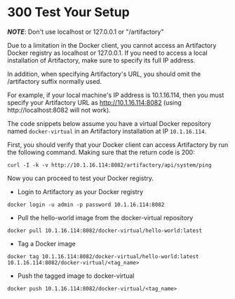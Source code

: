 # 300 Test Your Setup

***NOTE***: Don't use localhost or 127.0.0.1 or "/artifactory"

Due to a limitation in the Docker client, you cannot access an Artifactory Docker registry as localhost or 127.0.0.1. If you need to access a local installation of Artifactory, make sure to specify its full IP address.

In addition, when specifying Artifactory's URL, you should omit the /artifactory suffix normally used.

For example, if your local machine's IP address is 10.1.16.114, then you must specify your Artifactory URL as http://10.1.16.114:8082 (using http://localhost:8082 will not work).

The code snippets below assume you have a virtual Docker repository named ```docker-virtual``` in an Artifactory installation at IP ```10.1.16.114```.

First, you should verify that your Docker client can access Artifactory by run the following command. Making sure that the return code is 200:

```
curl -I -k -v http://10.1.16.114:8082/artifactory/api/system/ping
```

Now you can proceed to test your Docker registry.

- Login to Artifactory as your Docker registry
```
docker login -u admin -p password 10.1.16.114:8082
```

- Pull the hello-world image from the docker-virtual repository
```
docker pull 10.1.16.114:8082/docker-virtual/hello-world:latest
```

- Tag a Docker image
```
docker tag 10.1.16.114:8082/docker-virtual/hello-world:latest 10.1.16.114:8082/docker-virtual/<tag_name>
```

- Push the tagged image to docker-virtual
```
docker push 10.1.16.114:8082/docker-virtual/<tag_name>
```

